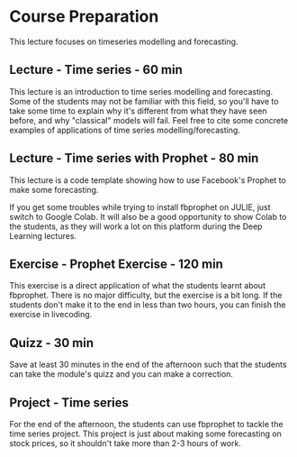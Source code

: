 # Course Preparation

This lecture focuses on timeseries modelling and forecasting.

## Lecture - Time series - 60 min

This lecture is an introduction to time series modelling and forecasting. Some of the students may not be familiar with this field, so you'll have to take some time to explain why it's different from what they have seen before, and why "classical" models will fail. Feel free to cite some concrete examples of applications of time series modelling/forecasting.

## Lecture - Time series with Prophet - 80 min

This lecture is a code template showing how to use Facebook's Prophet to make some forecasting.

If you get some troubles while trying to install fbprophet on JULIE, just switch to Google Colab. It will also be a good opportunity to show Colab to the students, as they will work a lot on this platform during the Deep Learning lectures.

## Exercise - Prophet Exercise - 120 min

This exercise is a direct application of what the students learnt about fbprophet. There is no major difficulty, but the exercise is a bit long. If the students don't make it to the end in less than two hours, you can finish the exercise in livecoding.

## Quizz - 30 min

Save at least 30 minutes in the end of the afternoon such that the students can take the module's quizz and you can make a correction.

## Project - Time series

For the end of the afternoon, the students can use fbprophet to tackle the time series project. This project is just about making some forecasting on stock prices, so it shouldn't take more than 2-3 hours of work.